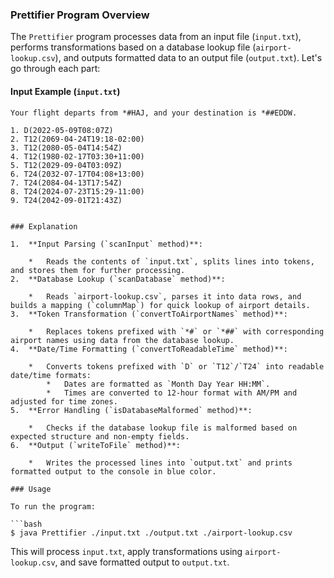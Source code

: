 ### Prettifier Program Overview

The `Prettifier` program processes data from an input file (`input.txt`), performs transformations based on a database lookup file (`airport-lookup.csv`), and outputs formatted data to an output file (`output.txt`). Let's go through each part:

#### Input Example (`input.txt`)

```
Your flight departs from *#HAJ, and your destination is *##EDDW.

1. D(2022-05-09T08:07Z)
2. T12(2069-04-24T19:18-02:00)
3. T12(2080-05-04T14:54Z)
4. T12(1980-02-17T03:30+11:00)
5. T12(2029-09-04T03:09Z)
6. T24(2032-07-17T04:08+13:00)
7. T24(2084-04-13T17:54Z)
8. T24(2024-07-23T15:29-11:00)
9. T24(2042-09-01T21:43Z)
```
```

### Explanation

1.  **Input Parsing (`scanInput` method)**:
    
    *   Reads the contents of `input.txt`, splits lines into tokens, and stores them for further processing.
2.  **Database Lookup (`scanDatabase` method)**:
    
    *   Reads `airport-lookup.csv`, parses it into data rows, and builds a mapping (`columnMap`) for quick lookup of airport details.
3.  **Token Transformation (`convertToAirportNames` method)**:
    
    *   Replaces tokens prefixed with `*#` or `*##` with corresponding airport names using data from the database lookup.
4.  **Date/Time Formatting (`convertToReadableTime` method)**:
    
    *   Converts tokens prefixed with `D` or `T12`/`T24` into readable date/time formats:
        *   Dates are formatted as `Month Day Year HH:MM`.
        *   Times are converted to 12-hour format with AM/PM and adjusted for time zones.
5.  **Error Handling (`isDatabaseMalformed` method)**:
    
    *   Checks if the database lookup file is malformed based on expected structure and non-empty fields.
6.  **Output (`writeToFile` method)**:
    
    *   Writes the processed lines into `output.txt` and prints formatted output to the console in blue color.

### Usage

To run the program:

```bash
$ java Prettifier ./input.txt ./output.txt ./airport-lookup.csv
```

This will process `input.txt`, apply transformations using `airport-lookup.csv`, and save formatted output to `output.txt`.